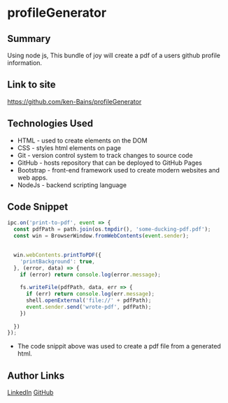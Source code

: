 # profileGenerator

## Summary 
Using node js, This bundle of joy will create a pdf of a users github profile information. 

## Link to site
https://github.com/ken-Bains/profileGenerator


## Technologies Used
- HTML - used to create elements on the DOM
- CSS - styles html elements on page
- Git - version control system to track changes to source code
- GitHub - hosts repository that can be deployed to GitHub Pages
- Bootstrap - front-end framework used to create modern websites and web apps.
- NodeJs - backend scripting language

## Code Snippet
```javascript
ipc.on('print-to-pdf', event => {
  const pdfPath = path.join(os.tmpdir(), 'some-ducking-pdf.pdf');
  const win = BrowserWindow.fromWebContents(event.sender);

  
  win.webContents.printToPDF({
    'printBackground': true,
  }, (error, data) => {
    if (error) return console.log(error.message);
    
    fs.writeFile(pdfPath, data, err => {
      if (err) return console.log(err.message);
      shell.openExternal('file://' + pdfPath);
      event.sender.send('wrote-pdf', pdfPath);
    })
    
  })
});


```
- The code snippit above was used to create a pdf file from a generated html.


## Author Links
[LinkedIn](https://www.linkedin.com/in/ken-bains)
[GitHub](https://github.com/ken-Bains)
